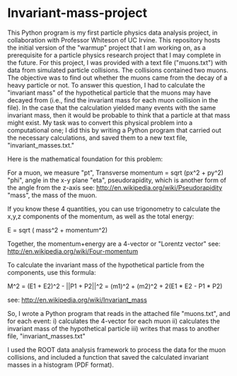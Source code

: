 # Invariant-mass-project
This Python program is my first particle physics data analysis project, in collaboration with Professor Whiteson of UC Irvine. This repository hosts the initial version of the "warmup" project that I am working on, as a prerequisite for a particle physics research project that I may complete in the future. For this project, I was provided with a text file ("muons.txt") with data from simulated particle collisions. The collisions contained two muons. The objective was to find out whether the muons came from the decay of a heavy particle or not. To answer this question, I had to calculate the "invariant mass" of the hypothetical particle that the muons may have decayed from (i.e., find the invariant mass for each muon collision in the file). In the case that the calculation yielded many events with the same invariant mass, then it would be probable to think that a particle at that mass might exist. My task was to convert this physical problem into a computational one; I did this by writing a Python program that carried out the necessary calculations, and saved them to a new text file, "invariant_masses.txt."

Here is the mathematical foundation for this problem:

For a muon, we measure
"pt", Transverse momentum = sqrt (px^2 + py^2)
"phi",   angle in the x-y plane
"eta", pseudorapidity, which is another form of the angle from the z-axis
	see:  	http://en.wikipedia.org/wiki/Pseudorapidity
"mass", the mass of the muon.

If you know these 4 quantities, you can use trigonometry to calculate the x,y,z components of the momentum, as well as the total energy:

E = sqrt ( mass^2 + momentum^2)

Together, the momentum+energy are a 4-vector or "Lorentz vector"
	see:  http://en.wikipedia.org/wiki/Four-momentum

To calculate the invariant mass of the hypothetical particle from the components, use this formula:

M^2 = (E1 + E2)^2 - ||P1 + P2||^2 = (m1)^2 + (m2)^2 + 2(E1 * E2 - P1 * P2)

see: http://en.wikipedia.org/wiki/Invariant_mass

So, I wrote a Python program that reads in the attached file "muons.txt", and for each event:
i) calculates the 4-vector for each muon
ii) calculates the invariant mass of the hypothetical particle
iii) writes that mass to another file, "invariant_masses.txt"

I used the ROOT data analysis framework to process the data for the muon collisions, and included a function that saved the calculated invariant masses in a histogram (PDF format).
